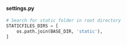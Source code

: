 ---
---

#### settings.py
```python
# Search for static folder in root directory
STATICFILES_DIRS = [
    os.path.join(BASE_DIR, 'static'),
]
```

